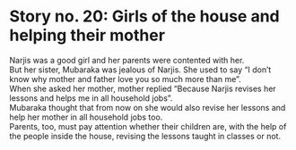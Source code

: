 Story no. 20: Girls of the house and helping their mother
=========================================================

Narjis was a good girl and her parents were contented with her.  
 But her sister, Mubaraka was jealous of Narjis. She used to say “I
don’t know why mother and father love you so much more than me”.  
 When she asked her mother, mother replied “Because Narjis revises her
lessons and helps me in all household jobs”.  
 Mubaraka thought that from now on she would also revise her lessons and
help her mother in all household jobs too.  
 Parents, too, must pay attention whether their children are, with the
help of the people inside the house, revising the lessons taught in
classes or not.



